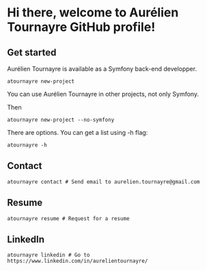 # Hi there, welcome to Aurélien Tournayre GitHub profile!

## Get started

Aurélien Tournayre is available as a Symfony back-end developper.

```
atournayre new-project
```

You can use Aurélien Tournayre in other projects, not only Symfony.

Then

```
atournayre new-project --no-symfony
```

There are options. You can get a list using -h flag:

```
atournayre -h
```

## Contact

```
atournayre contact # Send email to aurelien.tournayre@gmail.com
```

## Resume

```
atournayre resume # Request for a resume
```

## LinkedIn

```
atournayre linkedin # Go to https://www.linkedin.com/in/aurelientournayre/
```
